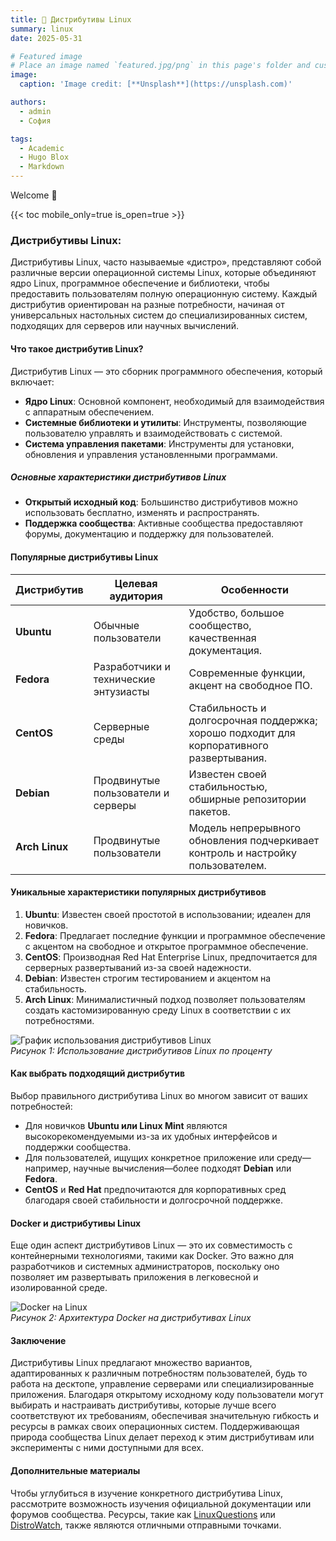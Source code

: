 ```yaml
---
title: 🎉 Дистрибутивы Linux
summary: linux
date: 2025-05-31

# Featured image
# Place an image named `featured.jpg/png` in this page's folder and customize its options here.
image:
  caption: 'Image credit: [**Unsplash**](https://unsplash.com)'

authors:
  - admin
  - София

tags:
  - Academic
  - Hugo Blox
  - Markdown
---
```


Welcome 👋

{{< toc mobile_only=true is_open=true >}}

### Дистрибутивы Linux: 

Дистрибутивы Linux, часто называемые «дистро», представляют собой различные версии операционной системы Linux, которые объединяют ядро Linux, программное обеспечение и библиотеки, чтобы предоставить пользователям полную операционную систему. Каждый дистрибутив ориентирован на разные потребности, начиная от универсальных настольных систем до специализированных систем, подходящих для серверов или научных вычислений.

#### Что такое дистрибутив Linux?

Дистрибутив Linux — это сборник программного обеспечения, который включает:

- **Ядро Linux**: Основной компонент, необходимый для взаимодействия с аппаратным обеспечением.
- **Системные библиотеки и утилиты**: Инструменты, позволяющие пользователю управлять и взаимодействовать с системой.
- **Система управления пакетами**: Инструменты для установки, обновления и управления установленными программами.

##### Основные характеристики дистрибутивов Linux
- **Открытый исходный код**: Большинство дистрибутивов можно использовать бесплатно, изменять и распространять.
- **Поддержка сообщества**: Активные сообщества предоставляют форумы, документацию и поддержку для пользователей.

#### Популярные дистрибутивы Linux

| Дистрибутив    | Целевая аудитория         | Особенности                                    |
|----------------|---------------------------|------------------------------------------------|
| **Ubuntu**      | Обычные пользователи      | Удобство, большое сообщество, качественная документация. |
| **Fedora**      | Разработчики и технические энтузиасты | Современные функции, акцент на свободное ПО.         |
| **CentOS**      | Серверные среды          | Стабильность и долгосрочная поддержка; хорошо подходит для корпоративного развертывания. |
| **Debian**      | Продвинутые пользователи и серверы | Известен своей стабильностью, обширные репозитории пакетов. |
| **Arch Linux**  | Продвинутые пользователи   | Модель непрерывного обновления подчеркивает контроль и настройку пользователем. |

#### Уникальные характеристики популярных дистрибутивов

1. **Ubuntu**: Известен своей простотой в использовании; идеален для новичков.
2. **Fedora**: Предлагает последние функции и программное обеспечение с акцентом на свободное и открытое программное обеспечение.
3. **CentOS**: Производная Red Hat Enterprise Linux, предпочитается для серверных развертываний из-за своей надежности.
4. **Debian**: Известен строгим тестированием и акцентом на стабильность.
5. **Arch Linux**: Минималистичный подход позволяет пользователям создать кастомизированную среду Linux в соответствии с их потребностями.

![График использования дистрибутивов Linux](https://losst.pro/wp-content/uploads/2015/12/stat5.jpeg)  
*Рисунок 1: Использование дистрибутивов Linux по проценту*

#### Как выбрать подходящий дистрибутив

Выбор правильного дистрибутива Linux во многом зависит от ваших потребностей:

- Для новичков **Ubuntu или Linux Mint** являются высокорекомендуемыми из-за их удобных интерфейсов и поддержки сообщества.
- Для пользователей, ищущих конкретное приложение или среду—например, научные вычисления—более подходят **Debian** или **Fedora**.
- **CentOS** и **Red Hat** предпочитаются для корпоративных сред благодаря своей стабильности и долгосрочной поддержке.

#### Docker и дистрибутивы Linux

Еще один аспект дистрибутивов Linux — это их совместимость с контейнерными технологиями, такими как Docker. Это важно для разработчиков и системных администраторов, поскольку оно позволяет им развертывать приложения в легковесной и изолированной среде.

![Docker на Linux](https://kodprog.ru/img/articles-images/39.jpg)  
*Рисунок 2: Архитектура Docker на дистрибутивах Linux*

#### Заключение

Дистрибутивы Linux предлагают множество вариантов, адаптированных к различным потребностям пользователей, будь то работа на десктопе, управление серверами или специализированные приложения. Благодаря открытому исходному коду пользователи могут выбирать и настраивать дистрибутивы, которые лучше всего соответствуют их требованиям, обеспечивая значительную гибкость и ресурсы в рамках своих операционных систем. Поддерживающая природа сообщества Linux делает переход к этим дистрибутивам или эксперименты с ними доступными для всех.

#### Дополнительные материалы
Чтобы углубиться в изучение конкретного дистрибутива Linux, рассмотрите возможность изучения официальной документации или форумов сообщества. Ресурсы, такие как [LinuxQuestions](https://www.linuxquestions.org/) или [DistroWatch](https://distrowatch.com/), также являются отличными отправными точками.


